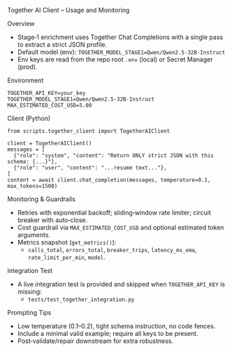 Together AI Client – Usage and Monitoring

Overview
- Stage‑1 enrichment uses Together Chat Completions with a single pass to extract a strict JSON profile.
- Default model (env): `TOGETHER_MODEL_STAGE1=Qwen/Qwen2.5-32B-Instruct`
- Env keys are read from the repo root `.env` (local) or Secret Manager (prod).

Environment
```
TOGETHER_API_KEY=your_key
TOGETHER_MODEL_STAGE1=Qwen/Qwen2.5-32B-Instruct
MAX_ESTIMATED_COST_USD=5.00
```

Client (Python)
```
from scripts.together_client import TogetherAIClient

client = TogetherAIClient()
messages = [
  {"role": "system", "content": "Return ONLY strict JSON with this schema: {...}"},
  {"role": "user", "content": "...resume text..."},
]
content = await client.chat_completion(messages, temperature=0.1, max_tokens=1500)
```

Monitoring & Guardrails
- Retries with exponential backoff; sliding‑window rate limiter; circuit breaker with auto‑close.
- Cost guardrail via `MAX_ESTIMATED_COST_USD` and optional estimated token arguments.
- Metrics snapshot (`get_metrics()`):
  - `calls_total`, `errors_total`, `breaker_trips`, `latency_ms_ema`, `rate_limit_per_min`, `model`.

Integration Test
- A live integration test is provided and skipped when `TOGETHER_API_KEY` is missing:
  - `tests/test_together_integration.py`

Prompting Tips
- Low temperature (0.1–0.2), tight schema instruction, no code fences.
- Include a minimal valid example; require all keys to be present.
- Post‑validate/repair downstream for extra robustness.

